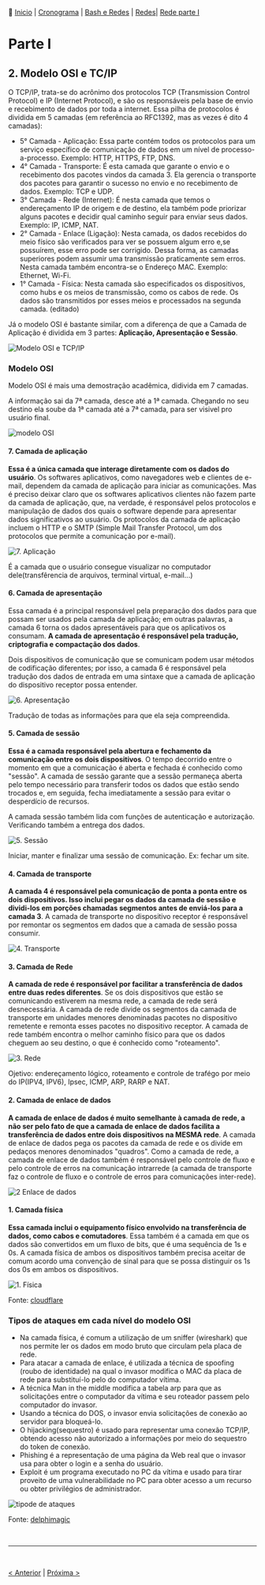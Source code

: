 👾 [Inicio](https://rayanepimentel.github.io/InfoSec-iniciante/) | [Cronograma](https://rayanepimentel.github.io/InfoSec-iniciante/cronograma/) | [Bash e Redes](https://rayanepimentel.github.io/InfoSec-iniciante/cronograma/bashRedes) | [Redes](https://rayanepimentel.github.io/InfoSec-iniciante/redes/redes-iniciante/start.html)| [Rede parte I ](https://rayanepimentel.github.io/InfoSec-iniciante/redes/redes-iniciante/parte1/menu.html)

# Parte I

## 2. Modelo OSI e TC/IP

O TCP/IP, trata-se do acrônimo dos protocolos TCP (Transmission Control Protocol) e IP (Internet Protocol), e são os responsáveis pela base de envio e recebimento de dados por toda a internet. Essa pilha de protocolos é dividida em 5 camadas (em referência ao RFC1392, mas as vezes é dito 4 camadas):

- 5° Camada - Aplicação: Essa parte contém todos os protocolos para um serviço específico de comunicação de dados em um nível de processo-a-processo. Exemplo: HTTP, HTTPS, FTP, DNS.
- 4° Camada - Transporte: É esta camada que garante o envio e o recebimento dos pacotes vindos da camada 3. Ela gerencia o transporte dos pacotes para garantir o sucesso no envio e no recebimento de dados. Exemplo: TCP e UDP.
- 3° Camada - Rede (Internet): É nesta camada que temos o endereçamento IP de origem e de destino, ela também pode priorizar alguns pacotes e decidir qual caminho seguir para enviar seus dados. Exemplo: IP, ICMP, NAT.
- 2° Camada - Enlace (Ligação): Nesta camada, os dados recebidos do meio físico são verificados para ver se possuem algum erro e,se possuírem, esse erro pode ser corrigido. Dessa forma, as camadas superiores podem assumir uma transmissão praticamente sem erros. Nesta camada também encontra-se o Endereço MAC. Exemplo: Ethernet, Wi-Fi.
- 1° Camada - Física: Nesta camada são especificados os dispositivos, como hubs e os meios de transmissão, como os cabos de rede. Os dados são transmitidos por esses meios e processados na segunda camada. (editado)

Já o modelo OSI é bastante similar, com a diferença de que a Camada de Aplicação é dividida em 3 partes: **Aplicação, Apresentação e Sessão**.

![Modelo OSI e TCP/IP](../pics/modelsOSI-tcp-ip.png)

### Modelo OSI

Modelo OSI é mais uma demostração acadêmica, didivida em 7 camadas.

A informação sai da 7ª camada, desce até a 1ª camada. Chegando no seu destino ela soube da 1ª camada até a 7ª camada, para ser visivel pro usuário final.

![modelo OSI](../pics/osi-protocolos.png)

#### 7. Camada de aplicação

**Essa é a única camada que interage diretamente com os dados do usuário**. Os softwares aplicativos, como navegadores web e clientes de e-mail, dependem da camada de aplicação para iniciar as comunicações. Mas é preciso deixar claro que os softwares aplicativos clientes não fazem parte da camada de aplicação, que, na verdade, é responsável pelos protocolos e manipulação de dados dos quais o software depende para apresentar dados significativos ao usuário. Os protocolos da camada de aplicação incluem o HTTP e o SMTP (Simple Mail Transfer Protocol, um dos protocolos que permite a comunicação por e-mail).

![7. Aplicação](../pics/7-application-layer.svg)

É a camada que o usuário consegue visualizar no computador dele(transfêrencia de arquivos, terminal virtual, e-mail...)

#### 6. Camada de apresentação

Essa camada é a principal responsável pela preparação dos dados para que possam ser usados pela camada de aplicação; em outras palavras, a camada 6 torna os dados apresentáveis para que os aplicativos os consumam. **A camada de apresentação é responsável pela tradução, criptografia e compactação dos dados**.

Dois dispositivos de comunicação que se comunicam podem usar métodos de codificação diferentes; por isso, a camada 6 é responsável pela tradução dos dados de entrada em uma sintaxe que a camada de aplicação do dispositivo receptor possa entender.

![6. Apresentação](../pics//6-presentation-layer.svg)

Tradução de todas as informações para que ela seja compreendida.

#### 5. Camada de sessão

**Essa é a camada responsável pela abertura e fechamento da comunicação entre os dois dispositivos**. O tempo decorrido entre o momento em que a comunicação é aberta e fechada é conhecido como "sessão". A camada de sessão garante que a sessão permaneça aberta pelo tempo necessário para transferir todos os dados que estão sendo trocados e, em seguida, fecha imediatamente a sessão para evitar o desperdício de recursos.

A camada sessão também lida com funções de autenticação e autorização. Verificando também a entrega dos dados.

![5. Sessão](../pics/5-session-layer.svg)

Iniciar, manter e finalizar uma sessão de comunicação. Ex: fechar um site.

#### 4. Camada de transporte

**A camada 4 é responsável pela comunicação de ponta a ponta entre os dois dispositivos. Isso inclui pegar os dados da camada de sessão e dividi-los em porções chamadas segmentos antes de enviá-los para a camada 3**. A camada de transporte no dispositivo receptor é responsável por remontar os segmentos em dados que a camada de sessão possa consumir.

![4. Transporte](../pics/1-physical-layer.svg)

#### 3. Camada de Rede

**A camada de rede é responsável por facilitar a transferência de dados entre duas redes diferentes**. Se os dois dispositivos que estão se comunicando estiverem na mesma rede, a camada de rede será desnecessária. A camada de rede divide os segmentos da camada de transporte em unidades menores denominadas pacotes no dispositivo remetente e remonta esses pacotes no dispositivo receptor. A camada de rede também encontra o melhor caminho físico para que os dados cheguem ao seu destino, o que é conhecido como "roteamento".

![3. Rede](../pics/3-network-layer.svg)

Ojetivo: endereçamento lógico, roteamento e controle de trafégo por meio do IP(IPV4, IPV6), Ipsec, ICMP, ARP, RARP e NAT.

#### 2. Camada de enlace de dados

**A camada de enlace de dados é muito semelhante à camada de rede, a não ser pelo fato de que a camada de enlace de dados facilita a transferência de dados entre dois dispositivos na MESMA rede**. A camada de enlace de dados pega os pacotes da camada de rede e os divide em pedaços menores denominados "quadros". Como a camada de rede, a camada de enlace de dados também é responsável pelo controle de fluxo e pelo controle de erros na comunicação intrarrede (a camada de transporte faz o controle de fluxo e o controle de erros para comunicações inter-rede).

![2 Enlace de dados](../pics/2-data-link-layer.svg)

#### 1. Camada física

**Essa camada inclui o equipamento físico envolvido na transferência de dados, como cabos e comutadores**. Essa também é a camada em que os dados são convertidos em um fluxo de bits, que é uma sequência de 1s e 0s. A camada física de ambos os dispositivos também precisa aceitar de comum acordo uma convenção de sinal para que se possa distinguir os 1s dos 0s em ambos os dispositivos.

![1. Física](../pics/1-physical-layer.svg)

Fonte: [cloudflare](https://www.cloudflare.com/pt-br/learning/ddos/glossary/open-systems-interconnection-model-osi/)

<!-- ### [Analogia modelo OSI → Enviando e-mail](2.1analogiaOSI.md) -->

### Tipos de ataques em cada nível do modelo OSI

- Na camada física, é comum a utilização de um sniffer (wireshark) que nos permite ler os dados em modo bruto que circulam pela placa de rede.
- Para atacar a camada de enlace, é utilizada a técnica de spoofing (roubo de identidade) na qual o invasor modifica o MAC da placa de rede para substituí-lo pelo do computador vítima.
- A técnica Man in the middle modifica a tabela arp para que as solicitações entre o computador da vítima e seu roteador passem pelo computador do invasor.
- Usando a técnica do DOS, o invasor envia solicitações de conexão ao servidor para bloqueá-lo.
- O hijacking(sequestro) é usado para representar uma conexão TCP/IP, obtendo acesso não autorizado a informações por meio do sequestro do token de conexão.
- Phishing é a representação de uma página da Web real que o invasor usa para obter o login e a senha do usuário.
- Exploit é um programa executado no PC da vítima e usado para tirar proveito de uma vulnerabilidade no PC para obter acesso a um recurso ou obter privilégios de administrador.

![tipode de ataques](../pics/ataque-modelosOSI-tcp-ip.jpg)

Fonte: [delphimagic](https://delphimagic.blogspot.com/2019/08/tipos-de-ataques-en-cada-nivel-del.html)

<br>
<hr>
<br>

[< Anterior](https://rayanepimentel.github.io/InfoSec-iniciante/redes/redes-iniciante/parte1/1.protocolosDeRede.html) | [Próxima >](https://rayanepimentel.github.io/InfoSec-iniciante/redes/redes-iniciante/parte1/2.1analogiaOSI.html)